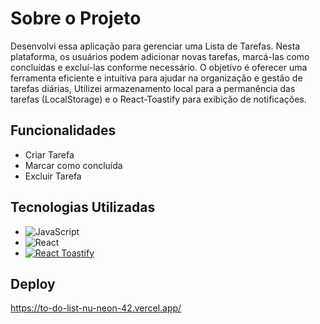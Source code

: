 # Sobre o Projeto

Desenvolvi essa aplicação para gerenciar uma Lista de Tarefas. Nesta plataforma, os usuários podem adicionar novas tarefas, marcá-las como concluídas e excluí-las conforme necessário. O objetivo é oferecer uma ferramenta eficiente e intuitiva para ajudar na organização e gestão de tarefas diárias, Utilizei armazenamento local para a permanência das tarefas (LocalStorage) e o React-Toastify para exibição de notificações.

## Funcionalidades

- Criar Tarefa
- Marcar como concluída
- Excluir Tarefa 

## Tecnologias Utilizadas 

- ![JavaScript](https://img.shields.io/badge/javascript-%23323330.svg?style=for-the-badge&logo=javascript&logoColor=%23F7DF1E)
- ![React](https://img.shields.io/badge/react-%2320232a.svg?style=for-the-badge&logo=react&logoColor=%2361DAFB)
- [![React Toastify](https://img.shields.io/badge/React%20Toastify-FF6347?style=flat-square&logo=react&logoColor=white)](https://github.com/fkhadra/react-toastify)

## Deploy

https://to-do-list-nu-neon-42.vercel.app/
